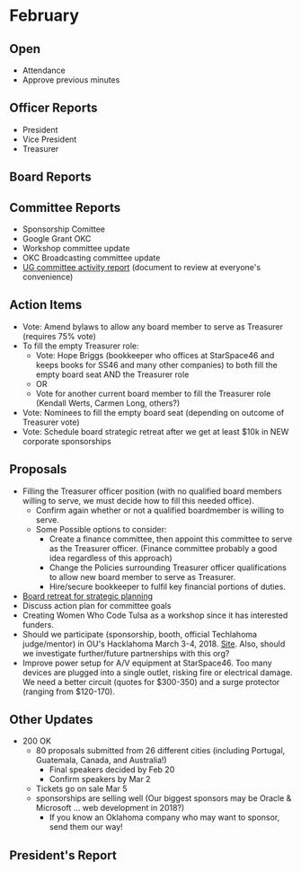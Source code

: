# February

## Open
* Attendance
* Approve previous minutes

## Officer Reports
* President
* Vice President
* Treasurer

## Board Reports


## Committee Reports
- Sponsorship Comittee
- Google Grant OKC
- Workshop committee update
- OKC Broadcasting committee update
- [UG committee activity report](https://docs.google.com/document/d/1cLqGgixXaKip_jE4M9kTNpVxqCr54P4Z_bc-MA_gdUw/edit?usp=sharing) (document to review at everyone's convenience)

## Action Items
- Vote: Amend bylaws to allow any board member to serve as Treasurer (requires 75% vote)
- To fill the empty Treasurer role:
  - Vote: Hope Briggs (bookkeeper who offices at StarSpace46 and keeps books for SS46 and many other companies) to both fill the empty board seat AND the Treasurer role
  - OR
  - Vote for another current board member to fill the Treasurer role (Kendall Werts, Carmen Long, others?)
- Vote: Nominees to fill the empty board seat (depending on outcome of Treasurer vote)
- Vote: Schedule board strategic retreat after we get at least $10k in NEW corporate sponsorships


## Proposals
- Filling the Treasurer officer position (with no qualified board members willing to serve, we must decide how to fill this needed office).
  - Confirm again whether or not a qualified boardmember is willing to serve.
  - Some Possible options to consider:
    - Create a finance committee, then appoint this committee to serve as the Treasurer officer. (Finance committee probably a good idea regardless of this approach)
    - Change the Policies surrounding Treasurer officer qualifications to allow new board member to serve as Treasurer.
    - Hire/secure bookkeeper to fulfil key financial portions of duties.
- [Board retreat for strategic planning](https://docs.google.com/document/d/1SmGH7bqBPcwpEz3zCQ-Lwg7bOhPA8i0iWtp1O-to0vE/edit?usp=sharing) 
- Discuss action plan for committee goals
- Creating Women Who Code Tulsa as a workshop since it has interested funders.
- Should we participate (sponsorship, booth, official Techlahoma judge/mentor) in OU's Hacklahoma March 3-4, 2018.  [Site](https://hacklahoma.org/). Also, should we investigate further/future partnerships with this org?
- Improve power setup for A/V equipment at StarSpace46. Too many devices are plugged into a single outlet, risking fire or electrical damage. We need a better circuit (quotes for $300-350) and a surge protector (ranging from $120-170).

## Other Updates

* 200 OK
  * 80 proposals submitted from 26 different cities (including Portugal, Guatemala, Canada, and Australia!)
    * Final speakers decided by Feb 20
    * Confirm speakers by Mar 2
  * Tickets go on sale Mar 5
  * sponsorships are selling well (Our biggest sponsors may be Oracle & Microsoft ... web development in 2018?)
    * If you know an Oklahoma company who may want to sponsor, send them our way!

## President's Report 
